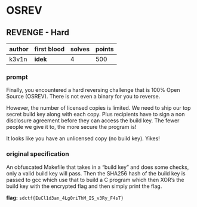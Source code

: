 # OSREV
## REVENGE - Hard
| author | first blood | solves | points |
| --- | -- | --- | --- |
| k3v1n | **idek** | 4 | 500 |
### prompt
Finally, you encountered a hard reversing challenge that is 100% Open Source (OSREV). There is not even a binary for you to reverse.

However, the number of licensed copies is limited. We need to ship our top secret build key along with each copy. Plus recipients have to sign a non disclosure agreement before they can access the build key. The fewer people we give it to, the more secure the program is!

It looks like you have an unlicensed copy (no build key). Yikes!

### original specification
An obfuscated Makefile that takes in a “build key” and does some checks, only a valid build key will pass. Then the SHA256 hash of the build key is passed to gcc which use that to build a C program which then XOR’s the build key with the encrypted flag and then simply print the flag.

**flag:** `sdctf{EuCl1d3an_4Lg0riThM_IS_v3Ry_F4sT}`